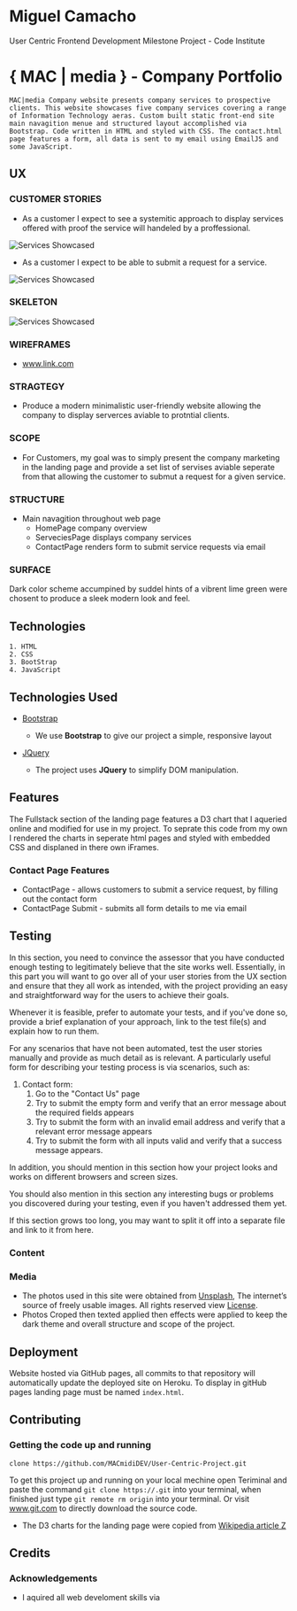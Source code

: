 # Miguel Camacho
User Centric Frontend Development Milestone Project - Code Institute
#  { MAC | media } - Company Portfolio
```
MAC|media Company website presents company services to prospective clients. This website showcases five company services covering a range of Information Technology aeras. Custom built static front-end site main navagition menue and structured layout accomplished via Bootstrap. Code written in HTML and styled with CSS. The contact.html page features a form, all data is sent to my email using EmailJS and some JavaScript.
```
## UX
### CUSTOMER STORIES
- As a customer I expect to see a systemitic approach to display services offered with proof the service will handeled by a proffessional. 

![Services Showcased](https://raw.githubusercontent.com/Services.png "service")

- As a customer I expect to be able to submit a request for a service.

![Services Showcased](https://raw.githubusercontent.com/Contact.png "contact")

### SKELETON 
![Services Showcased](https://raw.githubusercontent.com/Contact.png "contact")

### WIREFRAMES
- www.link.com 
### STRAGTEGY
- Produce a modern minimalistic user-friendly website allowing the company to display serverces aviable to protntial clients.
### SCOPE
- For Customers, my goal was to simply present the company marketing in the landing page and provide a set list of servises aviable seperate from that allowing the customer to submut a request for a given service.
### STRUCTURE
- Main navagition throughout web page
    - HomePage company overview
    - ServeciesPage displays company services
    - ContactPage renders form to submit service requests via email

### SURFACE
Dark color scheme accumpined by suddel hints of a vibrent lime green were chosent to produce a sleek modern look and feel.

## Technologies
    1. HTML
    2. CSS
    3. BootStrap
    4. JavaScript
## Technologies Used

- [Bootstrap](http://getbootstrap.com/)
    - We use **Bootstrap** to give our project a simple, responsive layout

- [JQuery](https://jquery.com)
    - The project uses **JQuery** to simplify DOM manipulation.


## Features
The Fullstack section of the landing page features a D3 chart that I aqueried online and modified for use in my project. To seprate this code from my own I rendered the charts in seperate html pages and styled with embedded CSS and displaned in there own iFrames.
 
### Contact Page Features
- ContactPage - allows customers to submit a service request, by filling out the contact form
- ContactPage Submit - submits all form details to me via email

## Testing

In this section, you need to convince the assessor that you have conducted enough testing to legitimately believe that the site works well. Essentially, in this part you will want to go over all of your user stories from the UX section and ensure that they all work as intended, with the project providing an easy and straightforward way for the users to achieve their goals.

Whenever it is feasible, prefer to automate your tests, and if you've done so, provide a brief explanation of your approach, link to the test file(s) and explain how to run them.

For any scenarios that have not been automated, test the user stories manually and provide as much detail as is relevant. A particularly useful form for describing your testing process is via scenarios, such as:

1. Contact form:
    1. Go to the "Contact Us" page
    2. Try to submit the empty form and verify that an error message about the required fields appears
    3. Try to submit the form with an invalid email address and verify that a relevant error message appears
    4. Try to submit the form with all inputs valid and verify that a success message appears.

In addition, you should mention in this section how your project looks and works on different browsers and screen sizes.

You should also mention in this section any interesting bugs or problems you discovered during your testing, even if you haven't addressed them yet.

If this section grows too long, you may want to split it off into a separate file and link to it from here.
### Content
### Media
- The photos used in this site were obtained from [Unsplash](https://unsplash.com), The internet’s source of freely usable images. All rights reserved view [License](https://unsplash.com/license).
- Photos Croped then texted applied then effects were applied to keep the dark theme and overall structure and scope of the project.
## Deployment
Website hosted via GitHub pages, all commits to that repository will automatically update the deployed site on Heroku. To display in gitHub pages landing page must be named `index.html`.
## Contributing
### Getting the code up and running
  ```
  clone https://github.com/MACmidiDEV/User-Centric-Project.git
  ```  
To get this project up and running on your local mechine open Teriminal and paste the command `git clone https://.git` into your terminal, when finished just type `git remote rm origin` into your terminal. Or visit www.git.com to directly download the source code.
- The D3 charts for the landing page were copied from [Wikipedia article Z](https://en.wikipedia.org/wiki/Z)
## Credits
### Acknowledgements
- I aquired all web develoment skills via [](https://codeinstitute.net)

